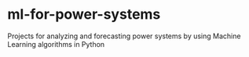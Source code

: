# ml-for-power-systems
Projects for analyzing and forecasting power systems by using Machine Learning algorithms in Python
